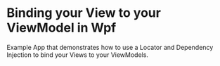 ﻿# Binding your View to your ViewModel in Wpf

Example App that demonstrates how to use a Locator and Dependency Injection to bind your Views to your ViewModels.